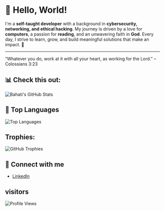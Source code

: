 # 👋 Hello, World!

I'm a **self-taught developer** with a background in **cybersecurity, networking, and ethical hacking**. My journey is driven by a love for **computers**, a passion for **reading**, and an unwavering faith in **God**. Every day, I strive to learn, grow, and build meaningful solutions that make an impact. 🚀

---
“Whatever you do, work at it with all your heart, as working for the Lord.” – Colossians 3:23


## 📊 Check this out:
![Bahati's GitHub Stats](https://github-readme-stats.vercel.app/api?username=Bahati308&show_icons=true&theme=radical)

## 🚀 Top Languages
![Top Languages](https://github-readme-stats.vercel.app/api/top-langs/?username=Bahati308&layout=compact&theme=radical)

## Trophies:
![GitHub Trophies](https://github-profile-trophy.vercel.app/?username=Bahati308&theme=radical)



## 🔗 Connect with me
- [LinkedIn](https://ug.linkedin.com/in/bahati-brian-patrick-3b5933224)

## visitors
  ![Profile Views](https://komarev.com/ghpvc/?username=Bahati308&color=blue)
